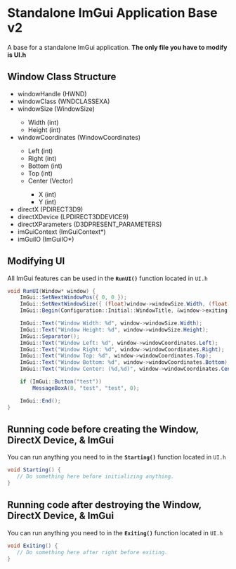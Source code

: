 # Standalone ImGui Application Base v2
A base for a standalone ImGui application. **The only file you have to modify is UI.h**

## Window Class Structure
<ul>
<li>windowHandle (HWND)</li>
<li>windowClass (WNDCLASSEXA)</li>
<li>windowSize (WindowSize)</li>
<ul>
  <li>Width (int)</li>
  <li>Height (int)</li>
</ul>
<li>windowCoordinates (WindowCoordinates)</li>
<ul>
  <li>Left (int)</li>
  <li>Right (int)</li>
  <li>Bottom (int)</li>
  <li>Top (int)</li>
  <li>Center (Vector)</li>
  <ul>
    <li>X (int)</li>
    <li>Y (int)</li>
  </ul>
</ul>
<li>directX (PDIRECT3D9)</li>
<li>directXDevice (LPDIRECT3DDEVICE9)</li>
<li>directXParameters (D3DPRESENT_PARAMETERS)</li>
<li>imGuiContext (ImGuiContext*)</li>
<li>imGuiIO (ImGuiIO*)</li>
</ul>

## Modifying UI
All ImGui features can be used in the **`RunUI()`** function located in `UI.h`
```cs
void RunUI(Window* window) {
	ImGui::SetNextWindowPos({ 0, 0 });
	ImGui::SetNextWindowSize({ (float)window->windowSize.Width, (float)window->windowSize.Height });
	ImGui::Begin(Configuration::Initial::WindowTitle, &window->exiting, ImGuiWindowFlags_NoResize | ImGuiWindowFlags_NoSavedSettings | ImGuiWindowFlags_NoCollapse | ImGuiWindowFlags_NoMove);

	ImGui::Text("Window Width: %d", window->windowSize.Width);
	ImGui::Text("Window Height: %d", window->windowSize.Height);
	ImGui::Separator();
	ImGui::Text("Window Left: %d", window->windowCoordinates.Left);
	ImGui::Text("Window Right: %d", window->windowCoordinates.Right);
	ImGui::Text("Window Top: %d", window->windowCoordinates.Top);
	ImGui::Text("Window Bottom: %d", window->windowCoordinates.Bottom);
	ImGui::Text("Window Center: (%d,%d)", window->windowCoordinates.Center.x, window->windowCoordinates.Center.y);

	if (ImGui::Button("test"))
		MessageBoxA(0, "test", "test", 0);

	ImGui::End();
}
```

## Running code before creating the Window, DirectX Device, & ImGui
You can run anything you need to in the **`Starting()`** function located in `UI.h`
```cs
void Starting() {
   // Do something here before initializing anything.
}
```

## Running code after destroying the Window, DirectX Device, & ImGui
You can run anything you need to in the **`Exiting()`** function located in `UI.h`
```cs
void Exiting() {
   // Do something here after right before exiting.
}
```
